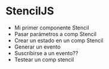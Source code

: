 

# StencilJS


* Mi primer componente Stencil
* Pasar parámetros a comp Stencil
* Crear un estado en un comp Stencil
* Generar un evento
* Suscribirse a un evento??
* Testear un comp stencil
